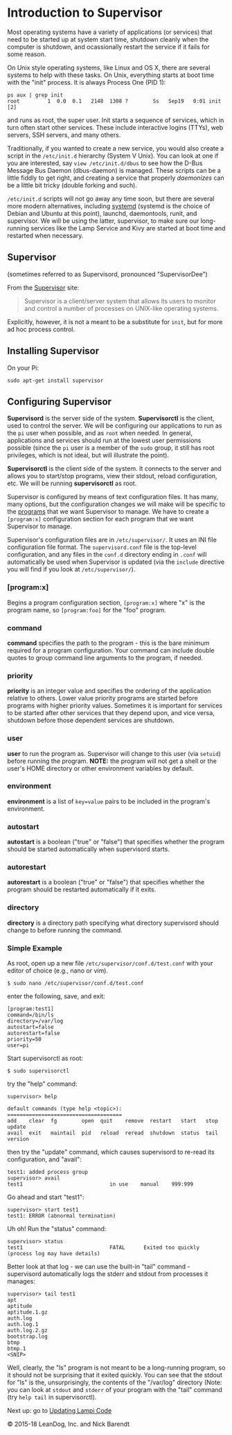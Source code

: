 # Introduction to Supervisor

Most operating systems have a variety of applications (or services) that need to be started up at system start time, shutdown cleanly when the computer is shutdown, and ocassionally restart the service if it fails for some reason.

On Unix style operating systems, like Linux and OS X, there are several systems to help with these tasks.  On Unix, everything starts at boot time with the "init" process.  It is always Process One (PID 1):

```
ps aux | grep init
root         1  0.0  0.1   2148  1308 ?        Ss   Sep19   0:01 init [2]  
```
and runs as root, the super user.  Init starts a sequence of services, which in turn often start other services.  These include interactive logins (TTYs), web servers, SSH servers, and many others.

Traditionally, if you wanted to create a new service, you would also create a script in the ```/etc/init.d``` hierarchy (System V Unix).  You can look at one if you are interested, say ```view /etc/init.d/dbus``` to see how the D-Bus Message Bus Daemon (dbus-daemon) is managed.  These scripts can be a little fiddly to get right, and creating a service that properly *daemonizes* can be a little bit tricky (double forking and such).

```/etc/init.d``` scripts will not go away any time soon, but there are several more modern alternatives, including [systemd](https://www.freedesktop.org/wiki/Software/systemd/) (systemd is the choice of Debian and Ubuntu at this point), launchd, daemontools, runit, and supervisor.  We will be using the latter, supervisor, to make sure our long-running services like the Lamp Service and Kivy are started at boot time and restarted when necessary.  

## Supervisor
(sometimes referred to as Supervisord, pronounced "SupervisorDee")

From the [Supervisor](http://supervisord.org/) site:
> Supervisor is a client/server system that allows its users to monitor and control a number of processes on UNIX-like operating systems.

Explicitly, however, it is not a meant to be a substitute for ```init```, but for more ad hoc process control.

## Installing Supervisor

On your Pi:

```
sudo apt-get install supervisor
```

## Configuring Supervisor

**Supervisord** is the server side of the system.  **Supervisorctl** is the client, used to control the server.  We will be configuring our applications to run as the ```pi``` user when possible, and as ```root``` when needed.  In general, applications and services should run at the lowest user permissions possible (since the ```pi``` user is a member of the ```sudo``` group, it still has root privileges, which is not ideal, but will illustrate the point).

**Supervisorctl** is the client side of the system.  It connects to the server and allows you to start/stop programs, view their stdout, reload configuration, etc.  We will be running **supervisorctl** as root.

Supervisor is configured by means of text configuration files.  It has many, many options, but the configuration changes we will make will be specific to the [programs](http://supervisord.org/configuration.html#program-x-section-settings) that we want Supervisor to manage. We have to create a ```[program:x]``` configuration section for each program that we want Supervisor to manage.

Supervisor's configuration files are in ```/etc/supervisor/```.  It uses an INI file configuration file format.  The ```supervisord.conf``` file is the top-level configuration, and any files in the ```conf.d``` directory ending in ```.conf``` will automatically be used when Supervisor is updated (via the ```include``` directive you will find if you look at ```/etc/supervisor/```).

### \[program:x\]
Begins a program configuration section, ```[program:x]``` where "x" is the program name, so ```[program:foo]``` for the "foo" program.

### command
**command** specifies the path to the program - this is the bare minimum required for a program configuration.  Your command can include double quotes to group command line arguments to the program, if needed.

### priority
**priority** is an integer value and specifies the ordering of the application relative to others.  Lower value priority programs are started before programs with higher priority values.  Sometimes it is important for services to be started after other services that they depend upon, and vice versa, shutdown before those dependent services are shutdown.

### user
**user** to run the program as.  Supervisor will change to this user (via ```setuid```) before running the program.  **NOTE:** the program will not get a shell or the user's HOME directory or other environment variables by default.

### environment
**environment** is a list of ```key=value``` pairs to be included in the program's environment.

### autostart
**autostart** is a boolean ("true" or "false") that specifies whether the program should be started automatically when supervisord starts.

### autorestart
**autorestart** is a boolean ("true" or "false") that specifies whether the program should be restarted automatically if it exits.

### directory
**directory** is a directory path specifying what directory supervisord should change to before running the command.

### Simple Example

As root, open up a new file ```/etc/supervisor/conf.d/test.conf``` with your editor of choice (e.g., nano or vim).

```
$ sudo nano /etc/supervisor/conf.d/test.conf
```

enter the following, save, and exit:

```
[program:test1]
command=/bin/ls
directory=/var/log
autostart=false
autorestart=false
priority=50
user=pi
```

Start supervisorctl as root:

```
$ sudo supervisorctl
```

try the "help" command:

```
supervisor> help

default commands (type help <topic>):
=====================================
add    clear  fg        open  quit    remove  restart   start   stop  update 
avail  exit   maintail  pid   reload  reread  shutdown  status  tail  version
```

then try the "update" command, which causes supervisord to re-read its configuration, and "avail":

```
test1: added process group
supervisor> avail
test1                            in use    manual    999:999
```

Go ahead and start "test1":

```
supervisor> start test1
test1: ERROR (abnormal termination)
```

Uh oh!  Run the "status" command:

```
supervisor> status
test1                            FATAL      Exited too quickly (process log may have details)
```

Better look at that log - we can use the built-in "tail" command - supervisord automatically logs the stderr and stdout from processes it manages:

```
supervisor> tail test1
apt
aptitude
aptitude.1.gz
auth.log
auth.log.1
auth.log.2.gz
bootstrap.log
btmp
btmp.1
<SNIP>
```

Well, clearly, the "ls" program is not meant to be a long-running program, so it should not be surprising that it exited quickly.  You can see that the stdout for "ls" is the, unsurprisingly, the contents of the "/var/log" directory (Note: you can look at ```stdout``` and ```stderr``` of your program with the "tail" command (try ```help tail``` in supervisorctl).

Next up: go to [Updating Lampi Code](../04.07_Updating_Lampi_Code/README.md)

&copy; 2015-18 LeanDog, Inc. and Nick Barendt
